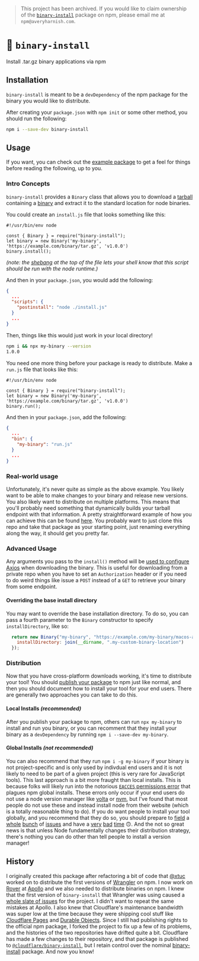 > This project has been archived. If you would like to claim ownership of the [`binary-install`](https://www.npmjs.com/package/binary-install) package on npm, please email me at `npm@averyharnish.com`.

# 🦀 `binary-install`

Install .tar.gz binary applications via npm

## Installation

`binary-install` is meant to be a `devDependency` of the npm package for the binary you would like to distribute.

After creating your `package.json` with `npm init` or some other method, you should run the following:

```sh
npm i --save-dev binary-install
```

## Usage

If you want, you can check out the [example package](./packages/binary-install-example/) to get a feel for things before reading the following, up to you.

### Intro Concepts

`binary-install` provides a `Binary` class that allows you to download a [tarball](https://www.techtarget.com/whatis/definition/tarball-tar-archive) containing a [binary](https://www.thefreedictionary.com/binary+program) and extract it to the standard location for node binaries.

You could create an `install.js` file that looks something like this:

```node
#!/usr/bin/env node

const { Binary } = require("binary-install");
let binary = new Binary('my-binary', 'https://example.com/binary/tar.gz', 'v1.0.0')
binary.install();
```

_(note: the [shebang](https://en.wikipedia.org/wiki/Shebang_(Unix)) at the top of the file lets your shell know that this script should be run with the node runtime.)_

And then in your `package.json`, you would add the following:

```json
{
  ...
  "scripts": {
    "postinstall": "node ./install.js"
  }
  ...
}
```

Then, things like this would just work in your local directory!

```sh
npm i && npx my-binary --version
1.0.0
```

You need one more thing before your package is ready to distribute. Make a `run.js` file that looks like this:

```node
#!/usr/bin/env node

const { Binary } = require("binary-install");
let binary = new Binary('my-binary', 'https://example.com/binary/tar.gz', 'v1.0.0')
binary.run();
```

And then in your `package.json`, add the following:

```json
{
  ...
  "bin": {
    "my-binary": "run.js"
  }
  ...
}
```

### Real-world usage

Unfortunately, it's never quite as simple as the above example. You likely want to be able to make changes to your binary and release new versions. You also likely want to distribute on multiple platforms. This means that you'll probably need something that dynamically builds your tarball endpoint with that information. A pretty straightforward example of how you can achieve this can be found [here](./packages/binary-install-example/). You probably want to just clone this repo and take that package as your starting point, just renaming everything along the way, it should get you pretty far.

### Advanced Usage

Any arguments you pass to the `install()` method will be [used to configure Axios](https://axios-http.com/docs/api_intro) when downloading the binary. This is useful for downloading from a private repo when you have to set an `Authorization` header or if you need to do weird things like issue a `POST` instead of a `GET` to retrieve your binary from some endpoint.

#### Overriding the base install directory

You may want to override the base installation directory. To do so, you can pass a fourth parameter to the `Binary` constructor to specify `installDirectory`, like so:

```javascript
  return new Binary("my-binary", "https://example.com/my-binary/macos-arm/v1.0.0.tar.gz", "v1.0.0", {
    installDirectory: join(__dirname, ".my-custom-binary-location")
  });
```

### Distribution

Now that you have cross-platform downloads working, it's time to distribute your tool! You should [publish your package](https://docs.npmjs.com/cli/v8/commands/npm-publish) to npm just like normal, and then you should document how to install your tool for your end users. There are generally two approaches you can take to do this.

#### Local Installs _(recommended)_

After you publish your package to npm, others can run `npx my-binary` to install and run you binary, or you can recomment that they install your binary as a `devDependency` by running `npm i --save-dev my-binary`.

#### Global Installs _(not recommended)_

You can also recommend that they run `npm i -g my-binary` if your binary is not project-specific and is only used by indivdual end users and it is not likely to need to be part of a given project (this is very rare for JavaScript tools). This last approach is a bit more fraught than local installs. This is because folks will likely run into the notorious [`EACCES` permissions error](https://docs.npmjs.com/resolving-eacces-permissions-errors-when-installing-packages-globally) that plagues npm global installs. These errors only occur if your end users do not use a node version manager like [volta](https://volta.sh/) or [nvm](https://github.com/nvm-sh/nvm), but I've found that most people do not use these and instead install node from their website (which is a totally reasonable thing to do). If you do want people to install your tool globally, and you recommend that they do so, you should prepare to [field](https://github.com/cloudflare/wrangler/issues/1925) a [whole](https://github.com/cloudflare/wrangler/issues/743) [bunch](https://github.com/cloudflare/wrangler/issues/1517) of [issues](https://github.com/cloudflare/wrangler/issues/240) and have a [very](https://github.com/cloudflare/wrangler/issues/803) [bad](https://github.com/cloudflare/wrangler/issues/529) [time](https://github.com/cloudflare/wrangler/issues/1174) 🙃. And the not so great news is that unless Node fundamentally changes their distribution strategy, there's nothing you can do other than tell people to install a version manager!

## History

I originally created this package after refactoring a bit of code that [@xtuc](https://github.com/xtuc) worked on to distribute the first versions of [Wrangler](https://github.com/cloudflare/wrangler) on npm. I now work on [Rover](https://github.com/apollographql/rover) at [Apollo](https://github.com/apollographql) and we also needed to distribute binaries on npm. I knew that the first version of `binary-install` that Wrangler was using caused a [whole slate of issues](https://github.com/cloudflare/wrangler/issues?q=is%3Aissue+install) for the project. I didn't want to repeat the same mistakes at Apollo. I also knew that Cloudflare's maintenance bandwidth was super low at the time because they were shipping cool stuff like [Cloudflare Pages](https://pages.cloudflare.com/) and [Durable Objects](https://developers.cloudflare.com/workers/learning/using-durable-objects/). Since I still had publishing rights to the official npm package, I forked the project to fix up a few of its problems, and the histories of the two repositories have drifted quite a bit. Cloudflare has made a few changes to their repository, and that package is published to [`@cloudflare/binary-install`](https://npmjs.com/package/@cloudflare/binary-install), but I retain control over the nominal [binary-install](https://npmjs.com/package/binary-install) package. And now you know!
